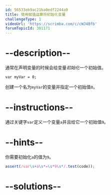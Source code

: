 ```yaml
---
id: 56533eb9ac21ba0edf2244a9
title: 使用赋值运算符初始化变量
challengeType: 1
videoUrl: 'https://scrimba.com/c/cWJ4Bfb'
forumTopicId: 301171
---
```


# --description--

通常在声明变量的时候会给变量<dfn>初始化</dfn>一个初始值。

`var myVar = 0;`

创建一个名为`myVar`的变量并指定一个初始值`0`。

# --instructions--

通过关键字`var`定义一个变量`a`并且给它一个初始值`9`。

# --hints--

你需要初始化`a`的值为`9`。

```js
assert(/var\s+a\s*=\s*9\s*/.test(code));
```

# --solutions--

